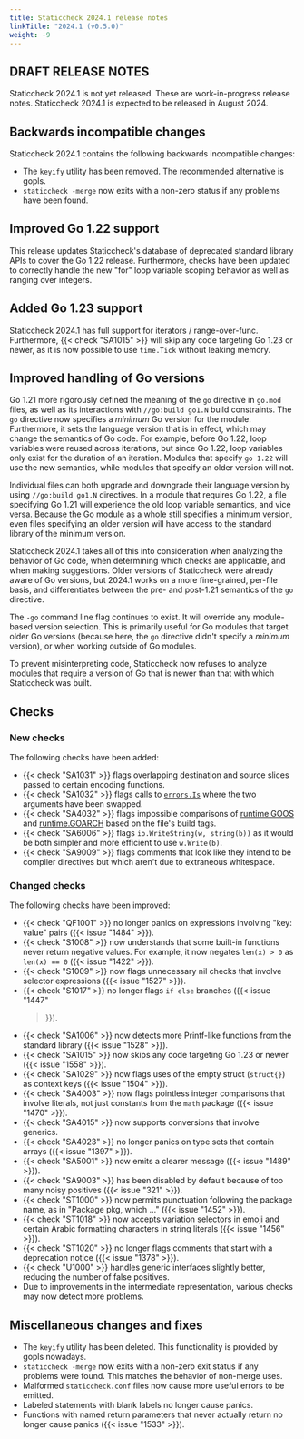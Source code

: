 ```yaml
---
title: Staticcheck 2024.1 release notes
linkTitle: "2024.1 (v0.5.0)"
weight: -9
---
```


## DRAFT RELEASE NOTES

Staticcheck 2024.1 is not yet released. These are work-in-progress release
notes. Staticcheck 2024.1 is expected to be released in August 2024.

## Backwards incompatible changes

Staticcheck 2024.1 contains the following backwards incompatible changes:

- The `keyify` utility has been removed. The recommended alternative is gopls.
- `staticcheck -merge` now exits with a non-zero status if any problems have
  been found.

## Improved Go 1.22 support

This release updates Staticcheck's database of deprecated standard library APIs
to cover the Go 1.22 release. Furthermore, checks have been updated to correctly
handle the new "for" loop variable scoping behavior as well as ranging over
integers.

## Added Go 1.23 support

Staticcheck 2024.1 has full support for iterators / range-over-func.
Furthermore, {{< check "SA1015" >}} will skip any code targeting Go 1.23 or
newer, as it is now possible to use `time.Tick` without leaking memory.

## Improved handling of Go versions

Go 1.21 more rigorously defined the meaning of the `go` directive in `go.mod`
files, as well as its interactions with `//go:build go1.N` build constraints.
The `go` directive now specifies a _minimum_ Go version for the module.
Furthermore, it sets the language version that is in effect, which may change
the semantics of Go code. For example, before Go 1.22, loop variables were
reused across iterations, but since Go 1.22, loop variables only exist for the
duration of an iteration. Modules that specify `go 1.22` will use the new
semantics, while modules that specify an older version will not.

Individual files can both upgrade and downgrade their language version by using
`//go:build go1.N` directives. In a module that requires Go 1.22, a file
specifying Go 1.21 will experience the old loop variable semantics, and vice
versa. Because the Go module as a whole still specifies a minimum version, even
files specifying an older version will have access to the standard library of
the minimum version.

Staticcheck 2024.1 takes all of this into consideration when analyzing the
behavior of Go code, when determining which checks are applicable, and when
making suggestions. Older versions of Staticcheck were already aware of Go
versions, but 2024.1 works on a more fine-grained, per-file basis, and
differentiates between the pre- and post-1.21 semantics of the `go` directive.

The `-go` command line flag continues to exist. It will override any
module-based version selection. This is primarily useful for Go modules that
target older Go versions (because here, the `go` directive didn't specify a
_minimum_ version), or when working outside of Go modules.

To prevent misinterpreting code, Staticcheck now refuses to analyze modules that
require a version of Go that is newer than that with which Staticcheck was
built.

## Checks

### New checks

The following checks have been added:

- {{< check "SA1031" >}} flags overlapping destination and source slices passed
  to certain encoding functions.
- {{< check "SA1032" >}} flags calls to
  [`errors.Is`](https://pkg.go.dev/errors#Is) where the two arguments have been
  swapped.
- {{< check "SA4032" >}} flags impossible comparisons of
  [runtime.GOOS](https://pkg.go.dev/runtime#GOOS) and
  [runtime.GOARCH](https://pkg.go.dev/runtime#GOARCH) based on the file's build
  tags.
- {{< check "SA6006" >}} flags `io.WriteString(w, string(b))` as it would be
  both simpler and more efficient to use `w.Write(b)`.
- {{< check "SA9009" >}} flags comments that look like they intend to be
  compiler directives but which aren't due to extraneous whitespace.

### Changed checks

The following checks have been improved:

- {{< check "QF1001" >}} no longer panics on expressions involving "key: value"
  pairs ({{< issue "1484" >}}).
- {{< check "S1008" >}} now understands that some built-in functions never
  return negative values. For example, it now negates `len(x) > 0` as `len(x) ==
  0` ({{< issue "1422" >}}).
- {{< check "S1009" >}} now flags unnecessary nil checks that involve selector
  expressions ({{< issue "1527" >}}).
- {{< check "S1017" >}} no longer flags `if else` branches ({{< issue "1447"
  >}}).
- {{< check "SA1006" >}} now detects more Printf-like functions from the
  standard library ({{< issue "1528" >}}).
- {{< check "SA1015" >}} now skips any code targeting Go 1.23 or newer ({{<
  issue "1558" >}}).
- {{< check "SA1029" >}} now flags uses of the empty struct (`struct{}`) as
  context keys ({{< issue "1504" >}}).
- {{< check "SA4003" >}} now flags pointless integer comparisons that involve
  literals, not just constants from the `math` package ({{< issue "1470" >}}).
- {{< check "SA4015" >}} now supports conversions that involve generics.
- {{< check "SA4023" >}} no longer panics on type sets that contain arrays ({{<
  issue "1397" >}}).
- {{< check "SA5001" >}} now emits a clearer message ({{< issue "1489" >}}).
- {{< check "SA9003" >}} has been disabled by default because of too many noisy
  positives ({{< issue "321" >}}).
- {{< check "ST1000" >}} now permits punctuation following the package name, as
  in "Package pkg, which ..." ({{< issue "1452" >}}).
- {{< check "ST1018" >}} now accepts variation selectors in emoji and certain
  Arabic formatting characters in string literals ({{< issue "1456" >}}).
- {{< check "ST1020" >}} no longer flags comments that start with a deprecation
  notice ({{< issue "1378" >}}).
- {{< check "U1000" >}} handles generic interfaces slightly better, reducing the
  number of false positives.
- Due to improvements in the intermediate representation, various checks may now
  detect more problems.

## Miscellaneous changes and fixes

- The `keyify` utility has been deleted. This functionality is provided by gopls
  nowadays.
- `staticcheck -merge` now exits with a non-zero exit status if any problems
  were found. This matches the behavior of non-merge uses.
- Malformed `staticcheck.conf` files now cause more useful errors to be emitted.
- Labeled statements with blank labels no longer cause panics.
- Functions with named return parameters that never actually return no longer
  cause panics ({{< issue "1533" >}}).
